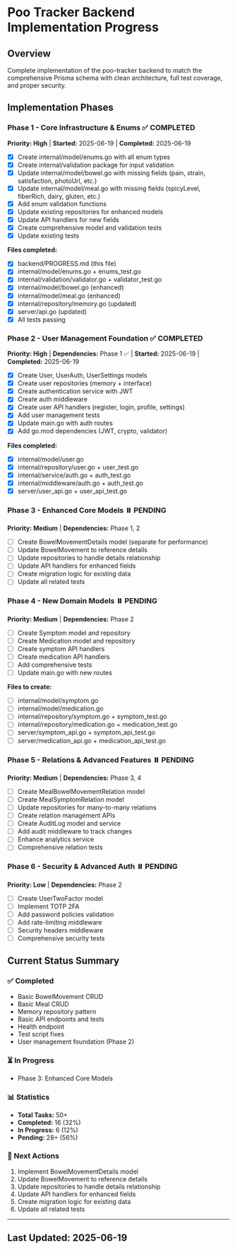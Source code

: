 # Poo Tracker Backend Implementation Progress

## Overview

Complete implementation of the poo-tracker backend to match the comprehensive Prisma schema with clean architecture, full test coverage, and proper security.

## Implementation Phases

### Phase 1 - Core Infrastructure & Enums ✅ COMPLETED

**Priority: High** | **Started:** 2025-06-19 | **Completed:** 2025-06-19

- [x] Create internal/model/enums.go with all enum types
- [x] Create internal/validation package for input validation
- [x] Update internal/model/bowel.go with missing fields (pain, strain, satisfaction, photoUrl, etc.)
- [x] Update internal/model/meal.go with missing fields (spicyLevel, fiberRich, dairy, gluten, etc.)
- [x] Add enum validation functions
- [x] Update existing repositories for enhanced models
- [x] Update API handlers for new fields
- [x] Create comprehensive model and validation tests
- [x] Update existing tests

**Files completed:**

- [x] backend/PROGRESS.md (this file)
- [x] internal/model/enums.go + enums_test.go
- [x] internal/validation/validator.go + validator_test.go
- [x] internal/model/bowel.go (enhanced)
- [x] internal/model/meal.go (enhanced)
- [x] internal/repository/memory.go (updated)
- [x] server/api.go (updated)
- [x] All tests passing

### Phase 2 - User Management Foundation ✅ COMPLETED

**Priority: High** | **Dependencies:** Phase 1 ✅ | **Started:** 2025-06-19 | **Completed:** 2025-06-19

- [x] Create User, UserAuth, UserSettings models
- [x] Create user repositories (memory + interface)
- [x] Create authentication service with JWT
- [x] Create auth middleware
- [x] Create user API handlers (register, login, profile, settings)
- [x] Add user management tests
- [x] Update main.go with auth routes
- [x] Add go.mod dependencies (JWT, crypto, validator)

**Files completed:**

- [x] internal/model/user.go
- [x] internal/repository/user.go + user_test.go
- [x] internal/service/auth.go + auth_test.go
- [x] internal/middleware/auth.go + auth_test.go
- [x] server/user_api.go + user_api_test.go

### Phase 3 - Enhanced Core Models ⏸️ PENDING

**Priority: Medium** | **Dependencies:** Phase 1, 2

- [ ] Create BowelMovementDetails model (separate for performance)
- [ ] Update BowelMovement to reference details
- [ ] Update repositories to handle details relationship
- [ ] Update API handlers for enhanced fields
- [ ] Create migration logic for existing data
- [ ] Update all related tests

### Phase 4 - New Domain Models ⏸️ PENDING

**Priority: Medium** | **Dependencies:** Phase 2

- [ ] Create Symptom model and repository
- [ ] Create Medication model and repository
- [ ] Create symptom API handlers
- [ ] Create medication API handlers
- [ ] Add comprehensive tests
- [ ] Update main.go with new routes

**Files to create:**

- [ ] internal/model/symptom.go
- [ ] internal/model/medication.go
- [ ] internal/repository/symptom.go + symptom_test.go
- [ ] internal/repository/medication.go + medication_test.go
- [ ] server/symptom_api.go + symptom_api_test.go
- [ ] server/medication_api.go + medication_api_test.go

### Phase 5 - Relations & Advanced Features ⏸️ PENDING

**Priority: Medium** | **Dependencies:** Phase 3, 4

- [ ] Create MealBowelMovementRelation model
- [ ] Create MealSymptomRelation model
- [ ] Update repositories for many-to-many relations
- [ ] Create relation management APIs
- [ ] Create AuditLog model and service
- [ ] Add audit middleware to track changes
- [ ] Enhance analytics service
- [ ] Comprehensive relation tests

### Phase 6 - Security & Advanced Auth ⏸️ PENDING

**Priority: Low** | **Dependencies:** Phase 2

- [ ] Create UserTwoFactor model
- [ ] Implement TOTP 2FA
- [ ] Add password policies validation
- [ ] Add rate-limiting middleware
- [ ] Security headers middleware
- [ ] Comprehensive security tests

## Current Status Summary

### ✅ Completed

- Basic BowelMovement CRUD
- Basic Meal CRUD
- Memory repository pattern
- Basic API endpoints and tests
- Health endpoint
- Test script fixes
- User management foundation (Phase 2)

### ⏳ In Progress

- Phase 3: Enhanced Core Models

### 📊 Statistics

- **Total Tasks:** 50+
- **Completed:** 16 (32%)
- **In Progress:** 6 (12%)
- **Pending:** 28+ (56%)

### 🎯 Next Actions

1. Implement BowelMovementDetails model
2. Update BowelMovement to reference details
3. Update repositories to handle details relationship
4. Update API handlers for enhanced fields
5. Create migration logic for existing data
6. Update all related tests

---

## Last Updated: 2025-06-19
